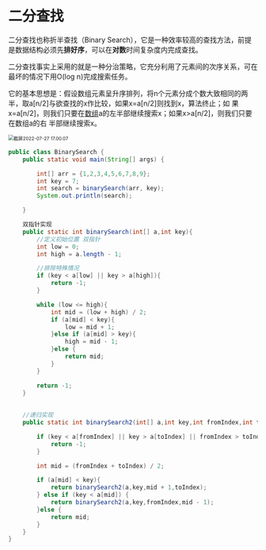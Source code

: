 # 二分查找

二分查找也称折半查找（Binary Search），它是一种效率较高的查找方法，前提是数据结构必须先**排好序**，可以在**对数**时间复杂度内完成查找。

 

二分查找事实上采用的就是一种分治策略，它充分利用了元素间的次序关系，可在最坏的情况下用O(log n)完成搜索任务。

它的基本思想是：假设数组元素呈升序排列，将n个元素分成个数大致相同的两半，取a[n/2]与欲查找的x作比较，如果x=a[n/2]则找到x，算法终止；如 果x=a[n/2]，则我们只要在[数组](https://link.zhihu.com/?target=https%3A//baike.baidu.com/item/%E6%95%B0%E7%BB%84)a的左半部继续搜索x；如果x>a[n/2]，则我们只要在数组a的右 半部继续搜索x。

<img src="https://lsl-image.oss-cn-beijing.aliyuncs.com/note/images/%E6%88%AA%E5%B1%8F2022-07-27%2017.00.07.png" alt="截屏2022-07-27 17.00.07" style="zoom:67%;" />

```java
public class BinarySearch {
    public static void main(String[] args) {

        int[] arr = {1,2,3,4,5,6,7,8,9};
        int key = 7;
        int search = binarySearch(arr, key);
        System.out.println(search);

    }

  	双指针实现
    public static int binarySearch(int[] a,int key){
        //定义初始位置 双指针
        int low = 0;
        int high = a.length - 1;

        //排除特殊情况
        if (key < a[low] || key > a[high]){
            return -1;
        }

        while (low <= high){
            int mid = (low + high) / 2;
            if (a[mid] < key){
                low = mid + 1;
            }else if (a[mid] > key){
                high = mid - 1;
            }else {
                return mid;
            }
        }

        return -1;
    }
  
  
  	//递归实现
    public static int binarySearch2(int[] a,int key,int fromIndex,int toIndex){

        if (key < a[fromIndex] || key > a[toIndex] || fromIndex > toIndex){
            return -1;
        }

        int mid = (fromIndex + toIndex) / 2;

        if (a[mid] < key){
            return binarySearch2(a,key,mid + 1,toIndex);
        } else if (key < a[mid]) {
            return binarySearch2(a,key,fromIndex,mid - 1);
        }else {
            return mid;
        }
    }
}
```

